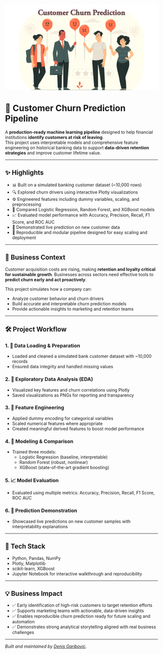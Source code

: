 ![alt text](https://github.com/denisgaribovic/customer-churn-prediction/blob/main/Banner.png)

# 🔄 Customer Churn Prediction Pipeline

A **production-ready machine learning pipeline** designed to help financial institutions **identify customers at risk of leaving**.  
This project uses interpretable models and comprehensive feature engineering on historical banking data to support **data-driven retention strategies** and improve customer lifetime value.

---

## ✨ Highlights

- 📊 Built on a simulated banking customer dataset (~10,000 rows)  
- 🔍 Explored churn drivers using interactive Plotly visualizations  
- ⚙️ Engineered features including dummy variables, scaling, and preprocessing  
- 🤖 Compared Logistic Regression, Random Forest, and XGBoost models  
- 📈 Evaluated model performance with Accuracy, Precision, Recall, F1 Score, and ROC AUC  
- 🧪 Demonstrated live prediction on new customer data  
- 🔄 Reproducible and modular pipeline designed for easy scaling and deployment  

---

## 🎯 Business Context

Customer acquisition costs are rising, making **retention and loyalty critical for sustainable growth**. Businesses across sectors need effective tools to **predict churn early and act proactively**.

This project simulates how a company can:  
- Analyze customer behavior and churn drivers  
- Build accurate and interpretable churn prediction models  
- Provide actionable insights to marketing and retention teams  

---

## 🛠️ Project Workflow

### 1. 📁 Data Loading & Preparation

- Loaded and cleaned a simulated bank customer dataset with ~10,000 records  
- Ensured data integrity and handled missing values  

### 2. 🧭 Exploratory Data Analysis (EDA)

- Visualized key features and churn correlations using Plotly  
- Saved visualizations as PNGs for reporting and transparency  

### 3. 🧱 Feature Engineering

- Applied dummy encoding for categorical variables  
- Scaled numerical features where appropriate  
- Created meaningful derived features to boost model performance  

### 4. 🤖 Modeling & Comparison

- Trained three models:  
  - Logistic Regression (baseline, interpretable)  
  - Random Forest (robust, nonlinear)  
  - XGBoost (state-of-the-art gradient boosting)   

### 5. 📈 Model Evaluation

- Evaluated using multiple metrics: Accuracy, Precision, Recall, F1 Score, ROC AUC  

### 6. 🧪 Prediction Demonstration

- Showcased live predictions on new customer samples with interpretability explanations  

---

## 🧰 Tech Stack

- Python, Pandas, NumPy  
- Plotly, Matplotlib  
- scikit-learn, XGBoost  
- Jupyter Notebook for interactive walkthrough and reproducibility  

---

## 💡 Business Impact

- ✅ Early identification of high-risk customers to target retention efforts  
- ✅ Supports marketing teams with actionable, data-driven insights  
- ✅ Enables reproducible churn prediction ready for future scaling and automation  
- ✅ Demonstrates strong analytical storytelling aligned with real business challenges  

---

*Built and maintained by [Denis Garibovic](https://www.linkedin.com/in/denis-garibovic/).*
